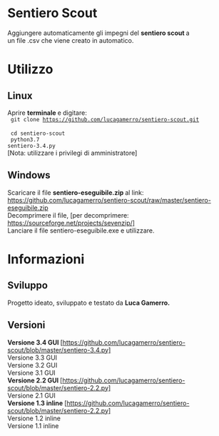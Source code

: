 # Sentiero Scout
Aggiungere automaticamente gli impegni del <b> sentiero scout </b> a <br>
un file .csv che viene creato in automatico.

# Utilizzo
## Linux
Aprire <b> terminale </b> e digitare: <br>
<code> git clone https://github.com/lucagamerro/sentiero-scout.git </code> <br>
<code> cd sentiero-scout </code> <br>
<code> python3.7 sentiero-3.4.py </code> <br>
[Nota: utilizzare i privilegi di amministratore]
## Windows
Scaricare il file <b> sentiero-eseguibile.zip </b> al link: <br>
https://github.com/lucagamerro/sentiero-scout/raw/master/sentiero-eseguibile.zip <br>
Decomprimere il file, [per decomprimere: https://sourceforge.net/projects/sevenzip/] <br>
Lanciare il file sentiero-eseguibile.exe e utilizzare. <br>
#  Informazioni 
## Sviluppo
Progetto ideato, sviluppato e testato da <b> Luca Gamerro. </b> <br>
## Versioni
<b> Versione 3.4 GUI </b> [https://github.com/lucagamerro/sentiero-scout/blob/master/sentiero-3.4.py] <br>
Versione 3.3 GUI <br>
Versione 3.2 GUI <br>
Versione 3.1 GUI <br>
<b> Versione 2.2 GUI </b> [https://github.com/lucagamerro/sentiero-scout/blob/master/sentiero-2.2.py] <br>
Versione 2.1 GUI <br>
<b> Versione 1.3 inline </b> [https://github.com/lucagamerro/sentiero-scout/blob/master/sentiero-2.2.py] <br>
Versione 1.2 inline <br>
Versione 1.1 inline <br>
